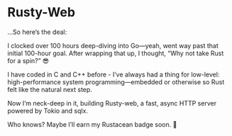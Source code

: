 # Rusty-Web

...So here’s the deal: 

I clocked over 100 hours deep-diving into Go—yeah, went way past that initial 100-hour goal. After wrapping that up, I thought, “Why not take Rust for a spin?” 😎

I have coded in C and C++ before - I’ve always had a thing for low-level: high-performance system programming—embedded or otherwise so Rust felt like the natural next step. 

Now I’m neck-deep in it, building Rusty-web, a fast, async HTTP server powered by Tokio and sqlx.

Who knows? Maybe I’ll earn my Rustacean badge soon. 🦀


